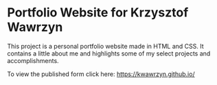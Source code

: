# Portfolio Website for Krzysztof Wawrzyn

This project is a personal portfolio website made in HTML and CSS.  It contains a little about me and highlights some of my select projects and accomplishments.

To view the published form click here: https://kwawrzyn.github.io/
